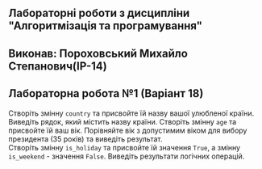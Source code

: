 ## Лабораторні роботи з дисципліни "Алгоритмізація та програмування"

## Виконав: Пороховський Михайло Степанович(ІР-14)
## Лабораторна робота №1 (Варіант 18)

Створіть змінну `country` та присвойте їй назву вашої улюбленої країни. Виведіть рядок, який містить назву країни.
Створіть змінну `age` та присвойте їй ваш вік. Порівняйте вік з допустимим віком для вибору президента (35 років) та виведіть результат.  
Створіть змінну `is_holiday` та присвойте їй значення `True`, а змінну `is_weekend` - значення `False`. Виведіть результати логічних операцій. 
